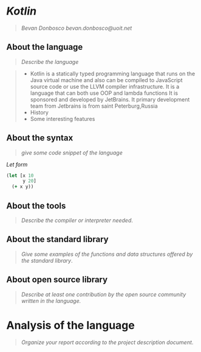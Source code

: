 # _Kotlin_

>_Bevan Donbosco_
>_bevan.donbosco@uoit.net_


## About the language

> _Describe the language_

> - Kotlin is a statically typed programming language that runs on the Java virtual machine and also can be compiled to JavaScript source code or use the LLVM compiler infrastructure. It is a language that can both use OOP and lambda functions  It is sponsored and developed by JetBrains. It primary development team from Jetbrains is from saint Peterburg,Russia
> - History
> - Some interesting features

## About the syntax

> _give some code snippet of the language_

*Let form*

```clojure
(let [x 10
      y 20]
  (+ x y))
```

## About the tools

> _Describe the compiler or interpreter needed_.

## About the standard library

> _Give some examples of the functions and data structures
> offered by the standard library_.

## About open source library

> _Describe at least one contribution by the open source
community written in the language._

# Analysis of the language

> _Organize your report according to the project description
document_.


